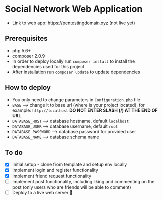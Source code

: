 # Social Network Web Application
* Link to web app: https://pentestingdomain.xyz (not live yet)

## Prerequisites
* php 5.6+
* composer 2.0.9
* In order to deploy locally run `composer install` to install the dependencies used for this project
* After installation run `composer update` to update dependencies

## How to deploy
* You only need to change parameters in `Configuration.php` file
* `BASE` --> change it to base url (where is your project located), for example: `http://localhost` __DO NOT ENTER SLASH (/) AT THE END OF URL__
* `DATABASE_HOST` --> database hostname, default `localhost`
* `DATABASE_USER` --> database username, default `root`
* `DATABASE_PASSWORD` --> database password for provided user
* `DATABASE_NAME` --> database schema name

## To do
- [x] Initial setup - clone from template and setup env locally
- [x] Implement login and register functionality
- [x] Implement friend request functionality
- [ ] Implement post functionality, including liking and commenting on the post (only users who are friends will be able to comment)
- [ ] Deploy to a live web server :tada: